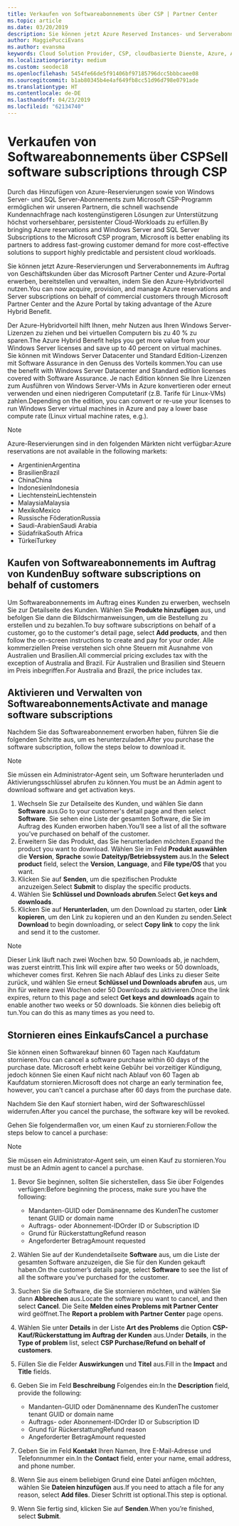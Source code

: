 ```yaml
---
title: Verkaufen von Softwareabonnements über CSP | Partner Center
ms.topic: article
ms.date: 03/20/2019
description: Sie können jetzt Azure Reserved Instances- und Serverabonnements im Auftrag von Geschäftskunden über Microsoft Partner Center und das Azure-Portal erwerben, bereitstellen und verwalten, indem Sie den Azure-Hybridvorteil nutzen.
author: MaggiePucciEvans
ms.author: evansma
keywords: Cloud Solution Provider, CSP, cloudbasierte Dienste, Azure, Azure RI, Windows Server, SQL Server, Softwareabonnements
ms.localizationpriority: medium
ms.custom: seodec18
ms.openlocfilehash: 5454fe66de5f91406bf97185796dcc5bbbcaee08
ms.sourcegitcommit: b1ab80345b4e4af649fb8cc51d96d798e0791ade
ms.translationtype: HT
ms.contentlocale: de-DE
ms.lasthandoff: 04/23/2019
ms.locfileid: "62134740"
---
```

# <a name="sell-software-subscriptions-through-csp"></a><span data-ttu-id="27fe0-104">Verkaufen von Softwareabonnements über CSP</span><span class="sxs-lookup"><span data-stu-id="27fe0-104">Sell software subscriptions through CSP</span></span>

<span data-ttu-id="27fe0-105">Durch das Hinzufügen von Azure-Reservierungen sowie von Windows Server- und SQL Server-Abonnements zum Microsoft CSP-Programm ermöglichen wir unseren Partnern, die schnell wachsende Kundennachfrage nach kostengünstigeren Lösungen zur Unterstützung höchst vorhersehbarer, persistenter Cloud-Workloads zu erfüllen.</span><span class="sxs-lookup"><span data-stu-id="27fe0-105">By bringing Azure reservations and Windows Server and SQL Server Subscriptions to the Microsoft CSP program, Microsoft is better enabling its partners to address fast-growing customer demand for more cost-effective solutions to support highly predictable and persistent cloud workloads.</span></span> 

<span data-ttu-id="27fe0-106">Sie können jetzt Azure-Reservierungen und Serverabonnements im Auftrag von Geschäftskunden über das Microsoft Partner Center und Azure-Portal erwerben, bereitstellen und verwalten, indem Sie den Azure-Hybridvorteil nutzen.</span><span class="sxs-lookup"><span data-stu-id="27fe0-106">You can now acquire, provision, and manage Azure reservations and Server subscriptions on behalf of commercial customers through Microsoft Partner Center and the Azure Portal by taking advantage of the Azure Hybrid Benefit.</span></span> 

<span data-ttu-id="27fe0-107">Der Azure-Hybridvorteil hilft Ihnen, mehr Nutzen aus Ihren Windows Server-Lizenzen zu ziehen und bei virtuellen Computern bis zu 40 % zu sparen.</span><span class="sxs-lookup"><span data-stu-id="27fe0-107">The Azure Hybrid Benefit helps you get more value from your Windows Server licenses and save up to 40 percent on virtual machines.</span></span> <span data-ttu-id="27fe0-108">Sie können mit Windows Server Datacenter und Standard Edition-Lizenzen mit Software Assurance in den Genuss des Vorteils kommen.</span><span class="sxs-lookup"><span data-stu-id="27fe0-108">You can use the benefit with Windows Server Datacenter and Standard edition licenses covered with Software Assurance.</span></span> <span data-ttu-id="27fe0-109">Je nach Edition können Sie Ihre Lizenzen zum Ausführen von Windows Server-VMs in Azure konvertieren oder erneut verwenden und einen niedrigeren Computetarif (z.B. Tarife für Linux-VMs) zahlen.</span><span class="sxs-lookup"><span data-stu-id="27fe0-109">Depending on the edition, you can convert or re-use your licenses to run Windows Server virtual machines in Azure and pay a lower base compute rate (Linux virtual machine rates, e.g.).</span></span>

> [!NOTE]  
> <span data-ttu-id="27fe0-110">Azure-Reservierungen sind in den folgenden Märkten nicht verfügbar:</span><span class="sxs-lookup"><span data-stu-id="27fe0-110">Azure reservations are not available in the following markets:</span></span>  
> * <span data-ttu-id="27fe0-111">Argentinien</span><span class="sxs-lookup"><span data-stu-id="27fe0-111">Argentina</span></span>
> * <span data-ttu-id="27fe0-112">Brasilien</span><span class="sxs-lookup"><span data-stu-id="27fe0-112">Brazil</span></span>
> * <span data-ttu-id="27fe0-113">China</span><span class="sxs-lookup"><span data-stu-id="27fe0-113">China</span></span>
> * <span data-ttu-id="27fe0-114">Indonesien</span><span class="sxs-lookup"><span data-stu-id="27fe0-114">Indonesia</span></span>
> * <span data-ttu-id="27fe0-115">Liechtenstein</span><span class="sxs-lookup"><span data-stu-id="27fe0-115">Liechtenstein</span></span>
> * <span data-ttu-id="27fe0-116">Malaysia</span><span class="sxs-lookup"><span data-stu-id="27fe0-116">Malaysia</span></span>
> * <span data-ttu-id="27fe0-117">Mexiko</span><span class="sxs-lookup"><span data-stu-id="27fe0-117">Mexico</span></span>
> * <span data-ttu-id="27fe0-118">Russische Föderation</span><span class="sxs-lookup"><span data-stu-id="27fe0-118">Russia</span></span>
> * <span data-ttu-id="27fe0-119">Saudi-Arabien</span><span class="sxs-lookup"><span data-stu-id="27fe0-119">Saudi Arabia</span></span>
> * <span data-ttu-id="27fe0-120">Südafrika</span><span class="sxs-lookup"><span data-stu-id="27fe0-120">South Africa</span></span>
> * <span data-ttu-id="27fe0-121">Türkei</span><span class="sxs-lookup"><span data-stu-id="27fe0-121">Turkey</span></span>

<!--March 20, 2019 - this list of countries was correct as of today. Maggie last updated the list according to FAREAST\v-pubobb in bug 20907186.
-->

## <a name="buy-software-subscriptions-on-behalf-of-customers"></a><span data-ttu-id="27fe0-122">Kaufen von Softwareabonnements im Auftrag von Kunden</span><span class="sxs-lookup"><span data-stu-id="27fe0-122">Buy software subscriptions on behalf of customers</span></span>

<span data-ttu-id="27fe0-123">Um Softwareabonnements im Auftrag eines Kunden zu erwerben, wechseln Sie zur Detailseite des Kunden. Wählen Sie **Produkte hinzufügen** aus, und befolgen Sie dann die Bildschirmanweisungen, um die Bestellung zu erstellen und zu bezahlen.</span><span class="sxs-lookup"><span data-stu-id="27fe0-123">To buy software subscriptions on behalf of a customer, go to the customer's detail page, select **Add products**, and then follow the on-screen instructions to create and pay for your order.</span></span> <span data-ttu-id="27fe0-124">Alle kommerziellen Preise verstehen sich ohne Steuern mit Ausnahme von Australien und Brasilien.</span><span class="sxs-lookup"><span data-stu-id="27fe0-124">All commercial pricing excludes tax with the exception of Australia and Brazil.</span></span> <span data-ttu-id="27fe0-125">Für Australien und Brasilien sind Steuern im Preis inbegriffen.</span><span class="sxs-lookup"><span data-stu-id="27fe0-125">For Australia and Brazil, the price includes tax.</span></span>

## <a name="activate-and-manage-software-subscriptions"></a><span data-ttu-id="27fe0-126">Aktivieren und Verwalten von Softwareabonnements</span><span class="sxs-lookup"><span data-stu-id="27fe0-126">Activate and manage software subscriptions</span></span>

<span data-ttu-id="27fe0-127">Nachdem Sie das Softwareabonnement erworben haben, führen Sie die folgenden Schritte aus, um es herunterzuladen.</span><span class="sxs-lookup"><span data-stu-id="27fe0-127">After you purchase the software subscription, follow the steps below to download it.</span></span>

>[!NOTE]
><span data-ttu-id="27fe0-128">Sie müssen ein Administrator-Agent sein, um Software herunterladen und Aktivierungsschlüssel abrufen zu können.</span><span class="sxs-lookup"><span data-stu-id="27fe0-128">You must be an Admin agent to download software and get activation keys.</span></span>

1. <span data-ttu-id="27fe0-129">Wechseln Sie zur Detailseite des Kunden, und wählen Sie dann **Software** aus.</span><span class="sxs-lookup"><span data-stu-id="27fe0-129">Go to your customer's detail page and then select **Software**.</span></span> <span data-ttu-id="27fe0-130">Sie sehen eine Liste der gesamten Software, die Sie im Auftrag des Kunden erworben haben.</span><span class="sxs-lookup"><span data-stu-id="27fe0-130">You’ll see a list of all the software you’ve purchased on behalf of the customer.</span></span> 
2.  <span data-ttu-id="27fe0-131">Erweitern Sie das Produkt, das Sie herunterladen möchten.</span><span class="sxs-lookup"><span data-stu-id="27fe0-131">Expand the product you want to download.</span></span> <span data-ttu-id="27fe0-132">Wählen Sie im Feld **Produkt auswählen** die **Version**, **Sprache** sowie **Dateityp/Betriebssystem** aus.</span><span class="sxs-lookup"><span data-stu-id="27fe0-132">In the **Select product** field, select the **Version**, **Language**, and **File type/OS** that you want.</span></span> 
3.  <span data-ttu-id="27fe0-133">Klicken Sie auf **Senden**, um die spezifischen Produkte anzuzeigen.</span><span class="sxs-lookup"><span data-stu-id="27fe0-133">Select **Submit** to display the specific products.</span></span> 
4.  <span data-ttu-id="27fe0-134">Wählen Sie **Schlüssel und Downloads abrufen**.</span><span class="sxs-lookup"><span data-stu-id="27fe0-134">Select **Get keys and downloads**.</span></span> 
5.  <span data-ttu-id="27fe0-135">Klicken Sie auf **Herunterladen**, um den Download zu starten, oder **Link kopieren**, um den Link zu kopieren und an den Kunden zu senden.</span><span class="sxs-lookup"><span data-stu-id="27fe0-135">Select **Download** to begin downloading, or select **Copy link** to copy the link and send it to the customer.</span></span> 

>[!NOTE]
><span data-ttu-id="27fe0-136">Dieser Link läuft nach zwei Wochen bzw. 50 Downloads ab, je nachdem, was zuerst eintritt.</span><span class="sxs-lookup"><span data-stu-id="27fe0-136">This link will expire after two weeks or 50 downloads, whichever comes first.</span></span> <span data-ttu-id="27fe0-137">Kehren Sie nach Ablauf des Links zu dieser Seite zurück, und wählen Sie erneut **Schlüssel und Downloads abrufen** aus, um ihn für weitere zwei Wochen oder 50 Downloads zu aktivieren.</span><span class="sxs-lookup"><span data-stu-id="27fe0-137">Once the link expires, return to this page and select **Get keys and downloads** again to enable another two weeks or 50 downloads.</span></span> <span data-ttu-id="27fe0-138">Sie können dies beliebig oft tun.</span><span class="sxs-lookup"><span data-stu-id="27fe0-138">You can do this as many times as you need to.</span></span> 

## <a name="cancel-a-purchase"></a><span data-ttu-id="27fe0-139">Stornieren eines Einkaufs</span><span class="sxs-lookup"><span data-stu-id="27fe0-139">Cancel a purchase</span></span>

<span data-ttu-id="27fe0-140">Sie können einen Softwarekauf binnen 60 Tagen nach Kaufdatum stornieren.</span><span class="sxs-lookup"><span data-stu-id="27fe0-140">You can cancel a software purchase within 60 days of the purchase date.</span></span> <span data-ttu-id="27fe0-141">Microsoft erhebt keine Gebühr bei vorzeitiger Kündigung, jedoch können Sie einen Kauf nicht nach Ablauf von 60 Tagen ab Kaufdatum stornieren.</span><span class="sxs-lookup"><span data-stu-id="27fe0-141">Microsoft does not charge an early termination fee, however, you can't cancel a purchase after 60 days from the purchase date.</span></span>

<span data-ttu-id="27fe0-142">Nachdem Sie den Kauf storniert haben, wird der Softwareschlüssel widerrufen.</span><span class="sxs-lookup"><span data-stu-id="27fe0-142">After you cancel the purchase, the software key will be revoked.</span></span> 

<span data-ttu-id="27fe0-143">Gehen Sie folgendermaßen vor, um einen Kauf zu stornieren:</span><span class="sxs-lookup"><span data-stu-id="27fe0-143">Follow the steps below to cancel a purchase:</span></span>

>[!NOTE]
><span data-ttu-id="27fe0-144">Sie müssen ein Administrator-Agent sein, um einen Kauf zu stornieren.</span><span class="sxs-lookup"><span data-stu-id="27fe0-144">You must be an Admin agent to cancel a purchase.</span></span> 

1.  <span data-ttu-id="27fe0-145">Bevor Sie beginnen, sollten Sie sicherstellen, dass Sie über Folgendes verfügen:</span><span class="sxs-lookup"><span data-stu-id="27fe0-145">Before beginning the process, make sure you have the following:</span></span>
    -   <span data-ttu-id="27fe0-146">Mandanten-GUID oder Domänenname des Kunden</span><span class="sxs-lookup"><span data-stu-id="27fe0-146">The customer tenant GUID or domain name</span></span>
    -   <span data-ttu-id="27fe0-147">Auftrags- oder Abonnement-ID</span><span class="sxs-lookup"><span data-stu-id="27fe0-147">Order ID or Subscription ID</span></span>
    -   <span data-ttu-id="27fe0-148">Grund für Rückerstattung</span><span class="sxs-lookup"><span data-stu-id="27fe0-148">Refund reason</span></span>
    -   <span data-ttu-id="27fe0-149">Angeforderter Betrag</span><span class="sxs-lookup"><span data-stu-id="27fe0-149">Amount requested</span></span>

2.  <span data-ttu-id="27fe0-150">Wählen Sie auf der Kundendetailseite **Software** aus, um die Liste der gesamten Software anzuzeigen, die Sie für den Kunden gekauft haben.</span><span class="sxs-lookup"><span data-stu-id="27fe0-150">On the customer’s details page, select **Software** to see the list of all the software you’ve purchased for the customer.</span></span> 

3.  <span data-ttu-id="27fe0-151">Suchen Sie die Software, die Sie stornieren möchten, und wählen Sie dann **Abbrechen** aus.</span><span class="sxs-lookup"><span data-stu-id="27fe0-151">Locate the software you want to cancel, and then select **Cancel**.</span></span> <span data-ttu-id="27fe0-152">Die Seite **Melden eines Problems mit Partner Center** wird geöffnet.</span><span class="sxs-lookup"><span data-stu-id="27fe0-152">The **Report a problem with Partner Center** page opens.</span></span> 

4.  <span data-ttu-id="27fe0-153">Wählen Sie unter **Details** in der Liste **Art des Problems** die Option **CSP-Kauf/Rückerstattung im Auftrag der Kunden** aus.</span><span class="sxs-lookup"><span data-stu-id="27fe0-153">Under **Details**, in the **Type of problem** list, select **CSP Purchase/Refund on behalf of customers**.</span></span>

5.  <span data-ttu-id="27fe0-154">Füllen Sie die Felder **Auswirkungen** und **Titel** aus.</span><span class="sxs-lookup"><span data-stu-id="27fe0-154">Fill in the **Impact** and **Title** fields.</span></span> 

6.  <span data-ttu-id="27fe0-155">Geben Sie im Feld **Beschreibung** Folgendes ein:</span><span class="sxs-lookup"><span data-stu-id="27fe0-155">In the **Description** field, provide the following:</span></span> 
    -   <span data-ttu-id="27fe0-156">Mandanten-GUID oder Domänenname des Kunden</span><span class="sxs-lookup"><span data-stu-id="27fe0-156">The customer tenant GUID or domain name</span></span>
    -   <span data-ttu-id="27fe0-157">Auftrags- oder Abonnement-ID</span><span class="sxs-lookup"><span data-stu-id="27fe0-157">Order ID or Subscription ID</span></span>
    -   <span data-ttu-id="27fe0-158">Grund für Rückerstattung</span><span class="sxs-lookup"><span data-stu-id="27fe0-158">Refund reason</span></span>
    -   <span data-ttu-id="27fe0-159">Angeforderter Betrag</span><span class="sxs-lookup"><span data-stu-id="27fe0-159">Amount requested</span></span>

7.  <span data-ttu-id="27fe0-160">Geben Sie im Feld **Kontakt** Ihren Namen, Ihre E-Mail-Adresse und Telefonnummer ein.</span><span class="sxs-lookup"><span data-stu-id="27fe0-160">In the **Contact** field, enter your name, email address, and phone number.</span></span> 

8.  <span data-ttu-id="27fe0-161">Wenn Sie aus einem beliebigen Grund eine Datei anfügen möchten, wählen Sie **Dateien hinzufügen** aus.</span><span class="sxs-lookup"><span data-stu-id="27fe0-161">If you need to attach a file for any reason, select **Add files**.</span></span> <span data-ttu-id="27fe0-162">Dieser Schritt ist optional.</span><span class="sxs-lookup"><span data-stu-id="27fe0-162">This step is optional.</span></span> 

9.  <span data-ttu-id="27fe0-163">Wenn Sie fertig sind, klicken Sie auf **Senden**.</span><span class="sxs-lookup"><span data-stu-id="27fe0-163">When you’re finished, select **Submit**.</span></span>
